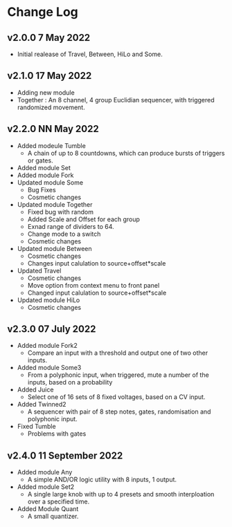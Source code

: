 # Change Log

## v2.0.0 7 May 2022
  * Initial realease of Travel, Between, HiLo and Some.

## v2.1.0 17 May 2022
  * Adding new module 
  * Together : An 8 channel, 4 group Euclidian sequencer, with triggered randomized movement.

## v2.2.0 NN May 2022
  * Added modeule Tumble
    * A chain of up to 8 countdowns, which can produce bursts of triggers or gates.
  * Added module Set
  * Added module Fork
  * Updated module Some
    * Bug Fixes
    * Cosmetic changes
  * Updated module Together
    * Fixed bug with random
    * Added Scale and Offset for each group
    * Exnad range of dividers to 64.
    * Change mode to a switch
    * Cosmetic changes
  * Updated module Between
    * Cosmetic changes
    * Changes input calulation to source+offset*scale
  * Updated Travel
    * Cosmetic changes
    * Move option from context menu to front panel
    * Changed input calulation to source+offset*scale
  * Updated module HiLo
    * Cosmetic changes

## v2.3.0 07 July 2022
  * Added module Fork2
    * Compare an input with a threshold and output one of two other inputs.
  * Added module Some3
    * From a polyphonic input, when triggered, mute a number of the inputs, based on a probability
  * Added Juice
    * Select one of 16 sets of 8 fixed voltages, based on a CV input.
  * Added Twinned2
    * A sequencer with pair of 8 step notes, gates, randomisation and polyphonic input.
  * Fixed Tumble
    * Problems with gates

## v2.4.0 11 September 2022
  * Added module Any
    * A simple AND/OR logic utility with 8 inputs, 1 output.
  * Added module Set2
    * A single large knob with up to 4 presets and smooth interploation over a specified time.
  * Added Module Quant
    * A small quantizer.